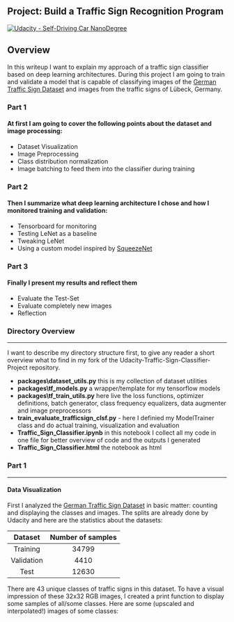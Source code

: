 ## Project: Build a Traffic Sign Recognition Program
[![Udacity - Self-Driving Car NanoDegree](https://s3.amazonaws.com/udacity-sdc/github/shield-carnd.svg)](http://www.udacity.com/drive)

Overview
---
In this writeup I want to explain my approach of a traffic sign classifier based on deep learning architectures. During this project I am going to train and validate a model that is capable of classifying images of the [German Traffic Sign Dataset](http://benchmark.ini.rub.de/?section=gtsrb&subsection=dataset) and images from the traffic signs of Lübeck, Germany. 

### Part 1
#### At first I am going to cover the following points about the dataset and image processing:

  * Dataset Visualization
  * Image Preprocessing
  * Class distribution normalization
  * Image batching to feed them into the classifier during training
  
### Part 2
#### Then I summarize what deep learning architecture I chose and how I monitored training and validation:

  * Tensorboard for monitoring
  * Testing LeNet as a baseline
  * Tweaking LeNet
  * Using a custom model inspired by [SqueezeNet](https://arxiv.org/abs/1602.07360)
  
### Part 3 
#### Finally I present my results and reflect them

  * Evaluate the Test-Set 
  * Evaluate completely new images
  * Reflection

### Directory Overview
---
I want to describe my directory structure first, to give any reader a short overview what to find in my fork of the Udacity-Traffic-Sign-Classifier-Project repository.

  * **packages\dataset_utils.py** this is my collection of dataset utilities
  * **packages\tf_models.py** a wrapper/template for my tensorflow models
  * **packages\tf_train_utils.py** here live the loss functions, optimizer definitions, batch generator, class frequency equalizers, data augmenter and image preprocessors
  * **train_evaluate_trafficsign_clsf.py** - here I definied my ModelTrainer class and do actual training, visualization and evaluation
  * **Traffic_Sign_Classifier.ipynb** in this notebook I collect all my code in one file for better overview of code and the outputs I generated
  * **Traffic_Sign_Classifier.html** the notebook as html
  

### Part 1
---
#### Data Visualization

First I analyzed the [German Traffic Sign Dataset](http://benchmark.ini.rub.de/?section=gtsrb&subsection=dataset) in basic matter: counting and displaying the classes and images. The splits are already done by Udacity and here are the statistics about the datasets:

| Dataset | Number of samples |
| :-----: | :---------------: |
| Training | 34799 |
| Validation | 4410 |
| Test | 12630 |

There are 43 unique classes of traffic signs in this dataset. To have a visual impression of these 32x32 RGB images, I created a print function to display some samples of all/some classes. Here are some (upscaled and interpolated!) images of some classes:

[animal_crossing]: images/animal_crossing_example_images.PNG "Examples for animal crossing traffic signs"

